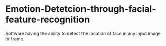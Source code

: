 # Emotion-Detetcion-through-facial-feature-recognition
Software having the ability to detect the location of face in any input image or frame.
